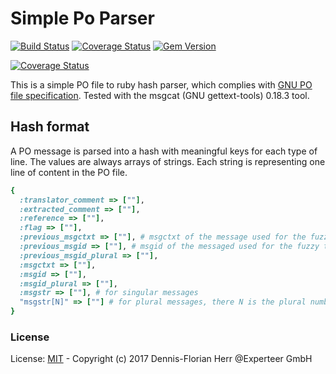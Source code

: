 # Simple Po Parser

[![Build Status](https://travis-ci.org/experteer/simple_po_parser.svg?branch=master)](https://travis-ci.org/experteer/simple_po_parser)
[![Coverage Status](https://img.shields.io/coveralls/experteer/simple_po_parser.svg)](https://coveralls.io/github/experteer/simple_po_parser)
[![Gem Version](https://badge.fury.io/rb/simple_po_parser.svg)](https://badge.fury.io/rb/simple_po_parser)

[![Coverage Status](https://coveralls.io/repos/github/experteer/simple_po_parser/badge.svg?branch=master)](https://coveralls.io/github/experteer/simple_po_parser?branch=master)

This is a simple PO file to ruby hash parser, which complies with [GNU PO file specification](https://www.gnu.org/software/gettext/manual/html_node/PO-Files.html). Tested with the msgcat (GNU gettext-tools) 0.18.3 tool.

## Hash format

A PO message is parsed into a hash with meaningful keys for each type of line.
The values are always arrays of strings.
Each string is representing one line of content in the PO file.

```ruby
{
  :translator_comment => [""],
  :extracted_comment => [""],
  :reference => [""],
  :flag => [""],
  :previous_msgctxt => [""], # msgctxt of the message used for the fuzzy translation
  :previous_msgid => [""], # msgid of the messaged used for the fuzzy translation
  :previous_msgid_plural => [""],
  :msgctxt => [""],
  :msgid => [""],
  :msgid_plural => [""],
  :msgstr => [""], # for singular messages
  "msgstr[N]" => [""] # for plural messages, there N is the plural number starting from 0
}
```

### License

License: [MIT](LICENSE.txt) - Copyright (c) 2017 Dennis-Florian Herr @Experteer GmbH
